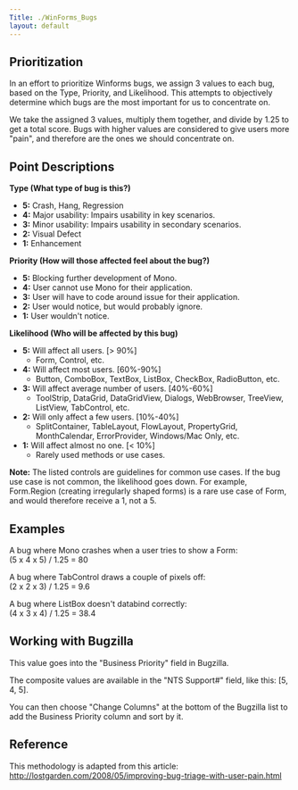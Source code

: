 ```yaml
---
Title: ./WinForms_Bugs
layout: default
---
```


Prioritization
--------------

In an effort to prioritize Winforms bugs, we assign 3 values to each
bug, based on the Type, Priority, and Likelihood. This attempts to
objectively determine which bugs are the most important for us to
concentrate on.

We take the assigned 3 values, multiply them together, and divide by
1.25 to get a total score. Bugs with higher values are considered to
give users more "pain", and therefore are the ones we should concentrate
on.

Point Descriptions
------------------

**Type (What type of bug is this?)**

-   **5:** Crash, Hang, Regression
-   **4:** Major usability: Impairs usability in key scenarios.
-   **3:** Minor usability: Impairs usability in secondary scenarios.
-   **2:** Visual Defect
-   **1:** Enhancement

**Priority (How will those affected feel about the bug?)**

-   **5:** Blocking further development of Mono.
-   **4:** User cannot use Mono for their application.
-   **3:** User will have to code around issue for their application.
-   **2:** User would notice, but would probably ignore.
-   **1:** User wouldn't notice.

**Likelihood (Who will be affected by this bug)**

-   **5:** Will affect all users. [\> 90%]
    -   Form, Control, etc.
-   **4:** Will affect most users. [60%-90%]
    -   Button, ComboBox, TextBox, ListBox, CheckBox, RadioButton, etc.
-   **3:** Will affect average number of users. [40%-60%]
    -   ToolStrip, DataGrid, DataGridView, Dialogs, WebBrowser,
        TreeView, ListView, TabControl, etc.
-   **2:** Will only affect a few users. [10%-40%]
    -   SplitContainer, TableLayout, FlowLayout, PropertyGrid,
        MonthCalendar, ErrorProvider, Windows/Mac Only, etc.
-   **1:** Will affect almost no one. [\< 10%]
    -   Rarely used methods or use cases.

**Note:** The listed controls are guidelines for common use cases. If
the bug use case is not common, the likelihood goes down. For example,
Form.Region (creating irregularly shaped forms) is a rare use case of
Form, and would therefore receive a 1, not a 5.

Examples
--------

A bug where Mono crashes when a user tries to show a Form:\
(5 x 4 x 5) / 1.25 = 80

A bug where TabControl draws a couple of pixels off:\
(2 x 2 x 3) / 1.25 = 9.6

A bug where ListBox doesn't databind correctly:\
(4 x 3 x 4) / 1.25 = 38.4

Working with Bugzilla
---------------------

This value goes into the "Business Priority" field in Bugzilla.

The composite values are available in the "NTS Support\#" field, like
this: [5, 4, 5].

You can then choose "Change Columns" at the bottom of the Bugzilla list
to add the Business Priority column and sort by it.

Reference
---------

This methodology is adapted from this article:\
<http://lostgarden.com/2008/05/improving-bug-triage-with-user-pain.html>
